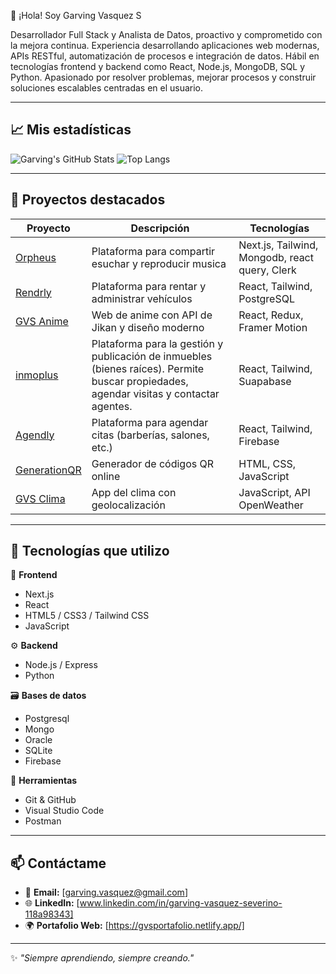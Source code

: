 👋 ¡Hola! Soy Garving Vasquez S

Desarrollador Full Stack y Analista de Datos, proactivo y comprometido con la mejora continua. Experiencia desarrollando aplicaciones web modernas, APIs RESTful, automatización de procesos e integración de datos. Hábil en tecnologías frontend y backend como React, Node.js, MongoDB, SQL y Python. Apasionado por resolver problemas, mejorar procesos y construir soluciones escalables centradas en el usuario.

---

## 📈 Mis estadísticas

![Garving's GitHub Stats](https://github-readme-stats.vercel.app/api?username=Ghellsing007&show_icons=true&theme=gruvbox)
![Top Langs](https://github-readme-stats.vercel.app/api/top-langs/?username=Ghellsing007&layout=compact&theme=gruvbox)

---

## 💼 Proyectos destacados

| Proyecto | Descripción | Tecnologías |
|---------|-------------|-------------|
| [Orpheus](https://orpheus-music-sand.vercel.app/) | Plataforma para compartir esuchar y reproducir musica | Next.js, Tailwind, Mongodb, react query, Clerk |
| [Rendrly](https://rendrly.netlify.app/) | Plataforma para rentar y administrar vehículos | React, Tailwind, PostgreSQL |
| [GVS Anime](https://gvsanime.vercel.app/) | Web de anime con API de Jikan y diseño moderno | React, Redux, Framer Motion |
| [inmoplus](https://inmoplus.netlify.app/) | Plataforma para la gestión y publicación de inmuebles (bienes raíces). Permite buscar propiedades, agendar visitas y contactar agentes. | React, Tailwind, Suapabase |
| [Agendly](https://agendly-saas.netlify.app/) | Plataforma para agendar citas (barberías, salones, etc.) | React, Tailwind, Firebase |
| [GenerationQR](https://generationqr.netlify.app/) | Generador de códigos QR online | HTML, CSS, JavaScript |
| [GVS Clima](https://gvsclima.netlify.app/) | App del clima con geolocalización | JavaScript, API OpenWeather |

---

## 🚀 Tecnologías que utilizo

🧩 **Frontend**
- Next.js
- React
- HTML5 / CSS3 / Tailwind CSS
- JavaScript

⚙️ **Backend**
- Node.js / Express
- Python


🗃️ **Bases de datos**
- Postgresql
- Mongo
- Oracle
-  SQLite
- Firebase

🔧 **Herramientas**
- Git & GitHub
- Visual Studio Code
- Postman

---

## 📫 Contáctame

- 📧 **Email:** [garving.vasquez@gmail.com]
- 🌐 **LinkedIn:** [www.linkedin.com/in/garving-vasquez-severino-118a98343]
- 🌍 **Portafolio Web:** [https://gvsportafolio.netlify.app/]

---

✨ *"Siempre aprendiendo, siempre creando."*
